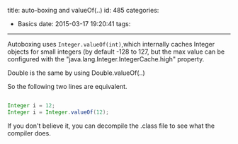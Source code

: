 title: auto-boxing and valueOf(..)
id: 485
categories:
  - Basics
date: 2015-03-17 19:20:41
tags:
---

Autoboxing uses `Integer.valueOf(int)`,which internally caches Integer objects for small integers (by default -128 to 127, but the max value can be configured with the "java.lang.Integer.IntegerCache.high" property.

Double is the same by using Double.valueOf(..)

So the following two lines are equivalent.

``` java

Integer i = 12;
Integer i = Integer.valueOf(12);
```

If you don't believe it, you can decompile the .class file to see what the compiler does.
